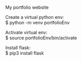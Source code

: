 My portfolio website


Create a virtual python env: <br>
$ python -m venv portfolioEnv


Activate virtual env: <br>
$ source portfolioEnv/bin/activate


Install flask:<br>
$ pip3 install flask

